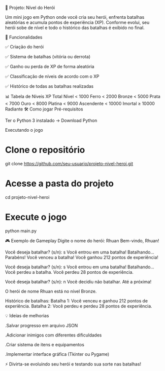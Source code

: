 🦸 Projeto: Nível do Herói

Um mini jogo em Python onde você cria seu herói, enfrenta batalhas aleatórias e acumula pontos de experiência (XP).
Conforme evolui, seu herói sobe de nível e todo o histórico das batalhas é exibido no final.

🚀 Funcionalidades

✅ Criação do herói

✅ Sistema de batalhas (vitória ou derrota)

✅ Ganho ou perda de XP de forma aleatória

✅ Classificação de níveis de acordo com o XP

✅ Histórico de todas as batalhas realizadas

📊 Tabela de Níveis
XP Total	Nível
< 1000	Ferro
< 2000	Bronze
< 5000	Prata
< 7000	Ouro
< 8000	Platina
< 9000	Ascendente
< 10000	Imortal
≥ 10000	Radiante
🛠️ Como jogar
Pré-requisitos

Ter o Python 3 instalado → Download Python

Executando o jogo
# Clone o repositório
git clone https://github.com/seu-usuario/projeto-nivel-heroi.git

# Acesse a pasta do projeto
cd projeto-nivel-heroi

# Execute o jogo
python main.py

🎮 Exemplo de Gameplay
Digite o nome do herói: Rhuan
Bem-vindo, Rhuan!

Você deseja batalhar? (s/n): s
Você entrou em uma batalha!
Batalhando...
Parabéns! Você venceu a batalha!
Você ganhou 212 pontos de experiência!

Você deseja batalhar? (s/n): s
Você entrou em uma batalha!
Batalhando...
Você perdeu a batalha.
Você perdeu 28 pontos de experiência.

Você deseja batalhar? (s/n): n
Você decidiu não batalhar. Até a próxima!

O herói de nome Rhuan está no nível Bronze.

Histórico de batalhas:
Batalha 1: Você venceu e ganhou 212 pontos de experiência.
Batalha 2: Você perdeu e perdeu 28 pontos de experiência.

💡 Ideias de melhorias

.Salvar progresso em arquivo JSON

.Adicionar inimigos com diferentes dificuldades

.Criar sistema de itens e equipamentos

.Implementar interface gráfica (Tkinter ou Pygame)

⚡ Divirta-se evoluindo seu herói e testando sua sorte nas batalhas!
